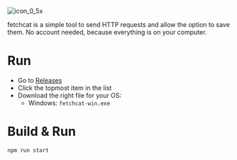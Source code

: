 ![icon_0_5x](https://github.com/loudar/fetchcat/assets/35202909/8d1cc597-4156-46ea-95aa-0c65df8d8769)

fetchcat is a simple tool to send HTTP requests and allow the option to save them. No account needed, because everything is on your computer.

# Run

- Go to [Releases](https://github.com/loudar/fetchcat/tags)
- Click the topmost item in the list
- Download the right file for your OS:
  - Windows: `fetchcat-win.exe`

# Build & Run

```bash
npm run start
```
